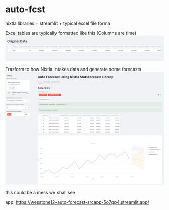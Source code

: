 # auto-fcst
nixtla libraries + streamlit + typical excel file forma

Excel tables are typically formatted like this (Columns are time)
![alt text](images/image3.png)

Trasform to how Nixtla intakes data and generate some forecasts
![alt text](images/image1.png)

this could be a mess we shall see

app: https://wesstone12-auto-forecast-srcapp-5o7qp4.streamlit.app/ 